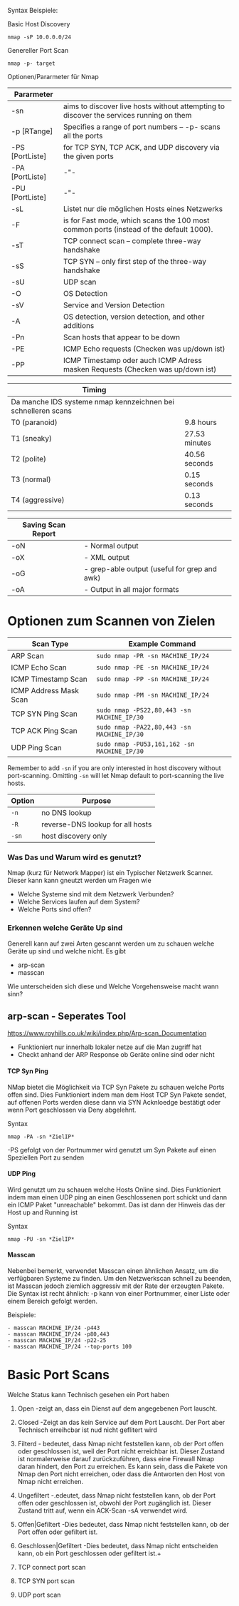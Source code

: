 
Syntax Beispiele:

Basic Host Discovery
```
nmap -sP 10.0.0.0/24
```
Genereller Port Scan
```
nmap -p- target
```

Optionen/Pararmeter für Nmap

| Pararmeter      |                                                                                         |
| --------------- | --------------------------------------------------------------------------------------- |
| -sn             | aims to discover live hosts without attempting to discover the services running on them |
| -p [RTange]     | Specifies a range of port numbers – -p- scans all the ports                             |
| -PS [PortListe] | for TCP SYN, TCP ACK, and UDP discovery via the given ports                             |
| -PA [PortListe] | -"-                                                                                     |
| -PU [PortListe] | -"-                                                                                     |
| -sL             | Listet nur die möglichen Hosts eines Netzwerks                                          |
| -F              | is for Fast mode, which scans the 100 most common ports (instead of the default 1000).  |
| -sT             | TCP connect scan – complete three-way handshake                                         |
| -sS             | TCP SYN – only first step of the three-way handshake                                    |
| -sU             | UDP scan                                                                                |
| -O              | OS Detection                                                                            |
| -sV             | Service and Version Detection                                                           |
| -A              | OS detection, version detection, and other additions                                    |
| -Pn             | Scan hosts that appear to be down                                                       |
| -PE             | ICMP Echo requests (Checken was up/down ist)                                            |
| -PP             | ICMP Timestamp oder auch ICMP Adress masken Requests (Checken was up/down ist)          |

| Timing                                                        |               |
| ------------------------------------------------------------- | ------------- |
| Da manche IDS systeme nmap kennzeichnen bei schnelleren scans |               |
| T0 (paranoid)                                                 | 9.8 hours     |
| T1 (sneaky)                                                   | 27.53 minutes |
| T2 (polite)                                                   | 40.56 seconds |
| T3 (normal)                                                   | 0.15 seconds  |
| T4 (aggressive)                                               | 0.13 seconds  |

| Saving Scan Report |                                              |
| ------------------ | -------------------------------------------- |
| -oN <filename>     | - Normal output                              |
| -oX <filename>     | - XML output                                 |
| -oG <filename>     | - grep-able output (useful for grep and awk) |
| -oA <basename>     | - Output in all major formats                |

# Optionen zum Scannen von Zielen

|Scan Type|Example Command|
|---|---|
|ARP Scan|`sudo nmap -PR -sn MACHINE_IP/24`|
|ICMP Echo Scan|`sudo nmap -PE -sn MACHINE_IP/24`|
|ICMP Timestamp Scan|`sudo nmap -PP -sn MACHINE_IP/24`|
|ICMP Address Mask Scan|`sudo nmap -PM -sn MACHINE_IP/24`|
|TCP SYN Ping Scan|`sudo nmap -PS22,80,443 -sn MACHINE_IP/30`|
|TCP ACK Ping Scan|`sudo nmap -PA22,80,443 -sn MACHINE_IP/30`|
|UDP Ping Scan|`sudo nmap -PU53,161,162 -sn MACHINE_IP/30`|

Remember to add `-sn` if you are only interested in host discovery without port-scanning. Omitting `-sn` will let Nmap default to port-scanning the live hosts.

|Option|Purpose|
|---|---|
|`-n`|no DNS lookup|
|`-R`|reverse-DNS lookup for all hosts|
|`-sn`|host discovery only|


### Was Das und Warum wird es genutzt?
Nmap (kurz für Network Mapper) ist ein Typischer Netzwerk Scanner. Dieser kann kann gneutzt werden um Fragen wie 
- Welche Systeme sind mit dem Netzwerk Verbunden?
- Welche Services laufen auf dem System? 
- Welche Ports sind offen?

### Erkennen welche Geräte Up sind
Generell kann auf zwei Arten gescannt werden um zu schauen welche Geräte up sind und welche nicht. 
Es gibt
- arp-scan
- masscan

Wie unterscheiden sich diese und Welche Vorgehensweise macht wann sinn? 

## arp-scan - Seperates Tool
https://www.royhills.co.uk/wiki/index.php/Arp-scan_Documentation
- Funktioniert nur innerhalb lokaler netze auf die Man zugriff hat
- Checkt anhand der ARP Response ob Geräte online sind oder nicht

#### TCP Syn Ping
NMap bietet die Möglichkeit via TCP Syn Pakete zu schauen welche Ports offen sind. Dies Funktioniert indem man dem Host TCP Syn Pakete sendet, auf offenen Ports werden diese dann via SYN Acknloedge bestätigt oder wenn Port geschlossen via Deny abgelehnt.

Syntax
```
nmap -PA -sn *ZielIP*
```

-PS gefolgt von der Portnummer wird genutzt  um Syn Pakete auf einen Speziellen Port zu senden

#### UDP Ping
Wird genutzt um zu schauen welche Hosts Online sind. Dies Funktioniert indem man einen UDP ping an einen Geschlossenen port schickt und dann ein ICMP Paket "unreachable" bekommt. Das ist dann der Hinweis das der Host up and Running ist


Syntax 
```
nmap -PU -sn *ZielIP*
```


#### Masscan
Nebenbei bemerkt, verwendet Masscan einen ähnlichen Ansatz, um die verfügbaren Systeme zu finden. Um den Netzwerkscan schnell zu beenden, ist Masscan jedoch ziemlich aggressiv mit der Rate der erzeugten Pakete. Die Syntax ist recht ähnlich: -p kann von einer Portnummer, einer Liste oder einem Bereich gefolgt werden. 

Beispiele:
```
- masscan MACHINE_IP/24 -p443
- masscan MACHINE_IP/24 -p80,443
- masscan MACHINE_IP/24 -p22-25
- masscan MACHINE_IP/24 ‐‐top-ports 100
```


# Basic Port Scans

Welche Status kann Technisch gesehen ein Port haben
1. Open -zeigt an, dass ein Dienst auf dem angegebenen Port lauscht.
2. Closed -Zeigt an das kein Service auf dem Port Lauscht. Der Port aber Technisch erreihcbar ist nud nicht geflitert wird
3. Filterd - bedeutet, dass Nmap nicht feststellen kann, ob der Port offen oder geschlossen ist, weil der Port nicht erreichbar ist. Dieser Zustand ist normalerweise darauf zurückzuführen, dass eine Firewall Nmap daran hindert, den Port zu erreichen. Es kann sein, dass die Pakete von Nmap den Port nicht erreichen, oder dass die Antworten den Host von Nmap nicht erreichen.
4. Ungefiltert -.edeutet, dass Nmap nicht feststellen kann, ob der Port offen oder geschlossen ist, obwohl der Port zugänglich ist. Dieser Zustand tritt auf, wenn ein ACK-Scan -sA verwendet wird.
5. Offen|Gefiltert -Dies bedeutet, dass Nmap nicht feststellen kann, ob der Port offen oder gefiltert ist.
6. Geschlossen|Gefiltert  -Dies bedeutet, dass Nmap nicht entscheiden kann, ob ein Port geschlossen oder gefiltert ist.+







8. TCP connect port scan
9. TCP SYN port scan
10. UDP port scan
